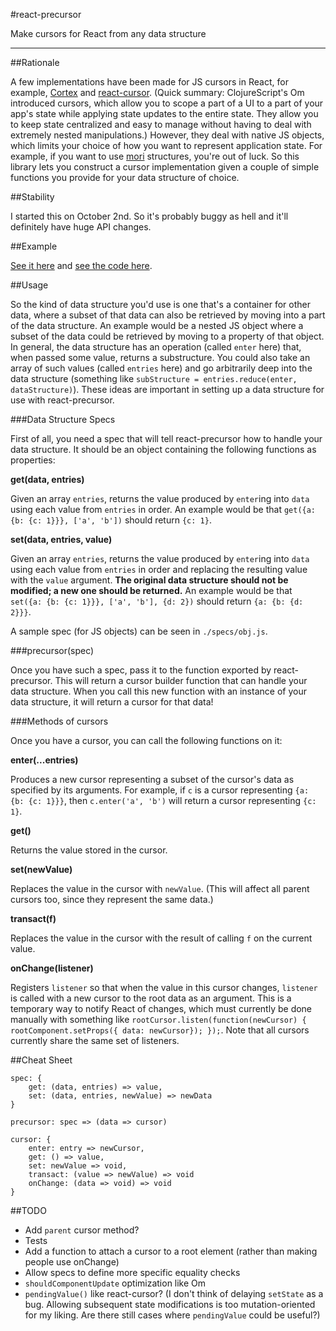 #react-precursor

Make cursors for React from any data structure

---

##Rationale

A few implementations have been made for JS cursors in React, for example, [Cortex](https://github.com/mquan/cortex) and [react-cursor](https://github.com/dustingetz/react-cursor). (Quick summary: ClojureScript's Om introduced cursors, which allow you to scope a part of a UI to a part of your app's state while applying state updates to the entire state. They allow you to keep state centralized and easy to manage without having to deal with extremely nested manipulations.) However, they deal with native JS objects, which limits your choice of how you want to represent application state. For example, if you want to use [mori](http://swannodette.github.io/mori/) structures, you're out of luck. So this library lets you construct a cursor implementation given a couple of simple functions you provide for your data structure of choice.

##Stability

I started this on October 2nd. So it's probably buggy as hell and it'll definitely have huge API changes.

##Example

[See it here](https://rawgit.com/j201/react-precursor/master/examples/obj/index.html) and [see the code here](https://github.com/j201/react-precursor/blob/master/examples/obj/app.js).

##Usage

So the kind of data structure you'd use is one that's a container for other data, where a subset of that data can also be retrieved by moving into a part of the data structure. An example would be a nested JS object where a subset of the data could be retrieved by moving to a property of that object. In general, the data structure has an operation (called `enter` here) that, when passed some value, returns a substructure. You could also take an array of such values (called `entries` here) and go arbitrarily deep into the data structure (something like `subStructure = entries.reduce(enter, dataStructure)`). These ideas are important in setting up a data structure for use with react-precursor.

###Data Structure Specs

First of all, you need a spec that will tell react-precursor how to handle your data structure. It should be an object containing the following functions as properties:

**get(data, entries)**

Given an array `entries`, returns the value produced by `enter`ing into `data` using each value from `entries` in order. An example would be that `get({a: {b: {c: 1}}}, ['a', 'b'])` should return `{c: 1}`.

**set(data, entries, value)**

Given an array `entries`, returns the value produced by `enter`ing into `data` using each value from `entries` in order and replacing the resulting value with the `value` argument. **The original data structure should not be modified; a new one should be returned.** An example would be that `set({a: {b: {c: 1}}}, ['a', 'b'], {d: 2})` should return `{a: {b: {d: 2}}}`.

A sample spec (for JS objects) can be seen in `./specs/obj.js`.

###precursor(spec)

Once you have such a spec, pass it to the function exported by react-precursor. This will return a cursor builder function that can handle your data structure. When you call this new function with an instance of your data structure, it will return a cursor for that data!

###Methods of cursors

Once you have a cursor, you can call the following functions on it:

**enter(...entries)**

Produces a new cursor representing a subset of the cursor's data as specified by its arguments. For example, if `c` is a cursor representing `{a: {b: {c: 1}}}`, then `c.enter('a', 'b')` will return a cursor representing `{c: 1}`.

**get()**

Returns the value stored in the cursor.

**set(newValue)**

Replaces the value in the cursor with `newValue`. (This will affect all parent cursors too, since they represent the same data.)

**transact(f)**

Replaces the value in the cursor with the result of calling `f` on the current value.

**onChange(listener)**

Registers `listener` so that when the value in this cursor changes, `listener` is called with a new cursor to the root data as an argument. This is a temporary way to notify React of changes, which must currently be done manually with something like `rootCursor.listen(function(newCursor) { rootComponent.setProps({ data: newCursor}); });`. Note that all cursors currently share the same set of listeners.

##Cheat Sheet

```
spec: {
	get: (data, entries) => value,
	set: (data, entries, newValue) => newData
}

precursor: spec => (data => cursor)

cursor: {
	enter: entry => newCursor,
	get: () => value,
	set: newValue => void,
	transact: (value => newValue) => void
	onChange: (data => void) => void
}
```

##TODO

- Add `parent` cursor method?
- Tests
- Add a function to attach a cursor to a root element (rather than making people use onChange)
- Allow specs to define more specific equality checks
- `shouldComponentUpdate` optimization like Om
- `pendingValue()` like react-cursor? (I don't think of delaying `setState` as a bug. Allowing subsequent state modifications is too mutation-oriented for my liking. Are there still cases where `pendingValue` could be useful?)
